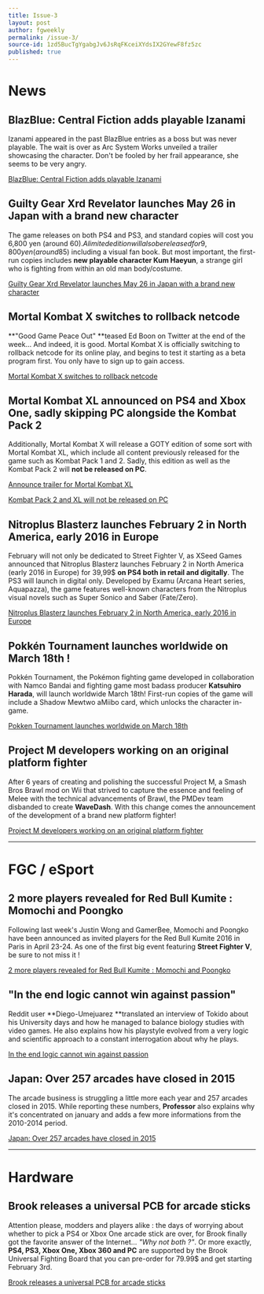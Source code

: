 ```yaml
---
title: Issue-3
layout: post
author: fgweekly
permalink: /issue-3/
source-id: 1zd5BucTgYgabgJv6JsRqFKceiXYdsIX2GYewF8fz5zc
published: true
---
```

# News

## BlazBlue: Central Fiction adds playable Izanami

Izanami appeared in the past BlazBlue entries as a boss but was never playable. The wait is over as Arc System Works unveiled a trailer showcasing the character. Don't be fooled by her frail appearance, she seems to be very angry.

[BlazBlue: Central Fiction adds playable Izanami](http://gematsu.com/2016/01/blazblue-central-fiction-hades-izanami-trailer)

## Guilty Gear Xrd Revelator launches May 26 in Japan with a brand new character

The game releases on both PS4 and PS3, and standard copies will cost you 6,800 yen (around 60$). A limited edition will also be released for 9,800 yen (around 85$) including a visual fan book. But most important, the first-run copies includes **new playable character Kum Haeyun**, a strange girl who is fighting from within an old man body/costume.

[Guilty Gear Xrd Revelator launches May 26 in Japan with a brand new character ](http://gematsu.com/2016/01/first-look-guilty-gear-xrd-revelator-new-fighter-kum-haehyun)

## Mortal Kombat X switches to rollback netcode

**"Good Game Peace Out" **teased Ed Boon on Twitter at the end of the week… And indeed, it is good. Mortal Kombat X is officially switching to rollback netcode for its online play, and  begins to test it starting as a beta program first. You only have to sign up to gain access.

[Mortal Kombat X switches to rollback netcode](http://shoryuken.com/2016/01/15/mortal-kombat-x-enhanced-online-beta-sign-ups-open-january-19/)

## Mortal Kombat XL announced on PS4 and Xbox One, sadly skipping PC alongside the Kombat Pack 2

Additionally, Mortal Kombat X will release a GOTY edition of some sort with Mortal Kombat XL, which include all content previously released for the game such as Kombat Pack 1 and 2. Sadly, this edition as well as the Kombat Pack 2 will **not be released on PC**.

[Announce trailer for Mortal Kombat XL](https://www.youtube.com/watch?v=TagYisYp-aQ)

[Kombat Pack 2 and XL will not be released on PC](http://testyourmight.com/threads/future-of-mkx-on-pc.58181/page-7#post-1999319)

## Nitroplus Blasterz launches February 2 in North America, early 2016 in Europe

February will not only be dedicated to Street Fighter V, as XSeed Games announced that Nitroplus Blasterz launches February 2 in North America (early 2016 in Europe) for 39,99$ **on PS4 both in retail and digitally**. The PS3 will launch in digital only. Developed by Examu (Arcana Heart series, Aquapazza), the game features well-known characters from the Nitroplus visual novels such as Super Sonico and Saber (Fate/Zero).

[Nitroplus Blasterz launches February 2 in North America, early 2016 in Europe](http://gematsu.com/2016/01/nitroplus-blasterz-launches-february-2-north-america)

## Pokkén Tournament launches worldwide on March 18th !

Pokkén Tournament, the Pokémon fighting game developed in collaboration with Namco Bandai and fighting game most badass producer **Katsuhiro Harada**, will launch worldwide March 18th! First-run copies of the game will include a Shadow Mewtwo aMiibo card, which unlocks the character in-game.

[Pokken Tournament launches worldwide on March 18th](http://gematsu.com/2016/01/nitroplus-blasterz-launches-february-2-north-america)

## Project M developers working on an original platform fighter

After 6 years of creating and polishing the successful Project M, a Smash Bros Brawl mod on Wii that strived to capture the essence and feeling of Melee with the technical advancements of Brawl, the PMDev team disbanded to create **WaveDash**. With this change comes the announcement of the development of a brand new platform fighter!

[Project M developers working on an original platform fighter](http://www.wavedash.com/blog/2016/1/11/lets-make-a-platform-fighter)

* * *


# FGC / eSport

## 2 more players revealed for Red Bull Kumite : Momochi and Poongko

Following last week's Justin Wong and GamerBee, Momochi and Poongko have been announced as invited players for the Red Bull Kumite 2016 in Paris in April 23-24. As one of the first big event featuring **Street Fighter V**, be sure to not miss it !

[2 more players revealed for Red Bull Kumite : Momochi and Poongko](https://www.facebook.com/events/1627871747476028/)

## "In the end logic cannot win against passion"

Reddit user **Diego-Umejuarez **translated an interview of Tokido about his University days and how he managed to balance biology studies with video games. He also explains how his playstyle evolved from a very logic and scientific approach to a constant interrogation about why he plays.

[In the end logic cannot win against passion ](https://www.reddit.com/r/StreetFighter/comments/40zq41/tokido_played_video_games_for_8_hours_everyday/)

## Japan: Over 257 arcades have closed in 2015

The arcade business is struggling a little more each year and 257 arcades closed in 2015. While reporting these numbers, **Professor** also explains why it's concentrated on january and adds a few more informations from the 2010-2014 period. 

[Japan: Over 257 arcades have closed in 2015](http://www.mmcafe.com/news/posts/10068.html)

* * *


# Hardware

## Brook releases a universal PCB for arcade sticks

Attention please, modders and players alike : the days of worrying about whether to pick a PS4 or Xbox One arcade stick are over, for Brook finally got the favorite answer of the Internet… *"Why not both ?"*. Or more exactly, **PS4, PS3, Xbox One, Xbox 360 and PC** are supported by the Brook Universal Fighting Board that you can pre-order for 79.99$ and get starting February 3rd.

[Brook releases a universal PCB for arcade sticks](http://arcadeshock.com/collections/brook/products/brook-universal-fighting-board-ps3-ps4-xbox-360-xbox-one-pc)

